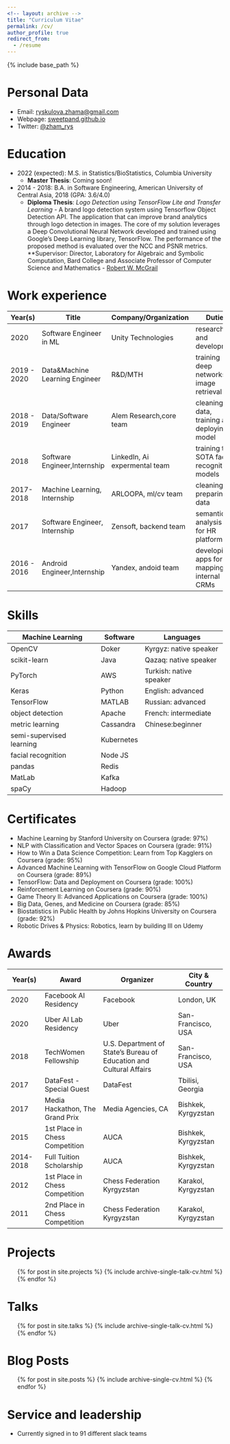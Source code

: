 ```yaml
---
<!-- layout: archive -->
title: "Curriculum Vitae"
permalink: /cv/
author_profile: true
redirect_from:
  - /resume
---
```


{% include base_path %}

Personal Data
======
* Email: [ryskulova.zhama@gmail.com](ryskulova.zhama@gmail.com)
* Webpage: [sweetpand.github.io](https://sweetpand.github.io/)
* Twitter: [@zham_rys](https://twitter.com/zham_rys)

Education
======
* 2022 (expected): M.S. in Statistics/BioStatistics, Columbia University
  * **Master Thesis**: Coming soon!
* 2014 - 2018: B.A. in Software Engineering, American University of Central Asia, 2018 (GPA: 3.6/4.0)
  * **Diploma Thesis**: _Logo Detection using TensorFlow Lite and Transfer Learning_ - A brand logo detection system using Tensorflow Object Detection API. The application that can improve brand analytics through logo detection in images. The core of my solution leverages a Deep Convolutional Neural Network developed and trained using Google’s Deep Learning library, TensorFlow. The performance of the proposed method is evaluated over the NCC and PSNR metrics.
  **Supervisor: Director, Laboratory for Algebraic and Symbolic Computation, Bard College and Associate Professor of Computer Science and Mathematics - [Robert W. McGrail](https://www.bard.edu/academics/faculty/details/?action=details&id=586)


Work experience
======

| Year(s)     | Title                           | Company/Organization              | Duties                                     |Locations           |
| ----------- | ------------------------------- | --------------------------        | -----                                      |---------------     |
| 2020        | Software Engineer in ML         | Unity Technologies                | research and development                   |Dublin, Ireland     |
| 2019 - 2020 | Data&Machine Learning Engineer  | R&D/MTH                           | training deep networks for image retrieval |Berlin, Germany     |
| 2018 - 2019 | Data/Software Engineer          | Alem Research,core team           | cleaning data, training and deploying model|Almaty, Qazaqstan   |
| 2018        | Software Engineer,Internship    | LinkedIn, Ai expermental team     | training the SOTA face recognition models  |Mountain View, USA  |
| 2017-2018   | Machine Learning, Internship    | ARLOOPA, ml/cv  team              | cleaning and preparing data                |Oslo, Norway        |
| 2017        | Software Engineer, Internship   | Zensoft, backend team             | semantic analysis API for HR platform      |Bishkek, Kyrgyzstan |
| 2016 - 2016 | Android Engineer,Internship     | Yandex, andoid team               | developing apps for mapping internal CRMs  |Saint Petersburg, RF| 


Skills
======
  
| Machine Learning         | Software | Languages               |
| ------------------------ | ---------| ----------------------- |
| OpenCV                   | Doker    | Kyrgyz: native speaker  |
| scikit-learn             | Java     | Qazaq: native speaker   |
| PyTorch                  | AWS      | Turkish: native speaker |
| Keras                    | Python   | English: advanced       |
| TensorFlow               | MATLAB   | Russian: advanced       |
| object detection         | Apache   | French: intermediate |
| metric learning          | Cassandra| Chinese:beginner         |
| semi-supervised learning | Kubernetes|                         |
| facial recognition       | Node JS   |                         |
| pandas                   | Redis     |                         |
| MatLab                   | Kafka     |                         |
| spaCy                    | Hadoop     |                         |


Certificates
======
* Machine Learning by Stanford University on Coursera (grade: 97%)
* NLP with Classification and Vector Spaces on Coursera (grade: 91%)
* How to Win a Data Science Competition: Learn from Top Kagglers on Coursera (grade: 95%)
* Advanced Machine Learning with TensorFlow on Google Cloud Platform on Coursera (grade: 89%)
* TensorFlow: Data and Deployment on Coursera (grade: 100%)
* Reinforcement Learning on Coursera (grade: 90%)
* Game Theory II: Advanced Applications on Coursera (grade: 100%)
* Big Data, Genes, and Medicine on Coursera (grade: 85%)
* Biostatistics in Public Health by Johns Hopkins University on Coursera (grade: 92%)
* Robotic Drives & Physics: Robotics, learn by building III on Udemy

Awards
======

| Year(s)     | Award                                       | Organizer            | City & Country      |
| ----------- | --------------------------------------------| -------------------- | ------------------- |
| 2020        | Facebook AI Residency                       | Facebook             | London, UK          |
| 2020        | Uber AI Lab Residency                       | Uber                 | San-Francisco, USA  |
| 2018        | TechWomen Fellowship                        | U.S. Department of State’s Bureau of Education and Cultural Affairs| San-Francisco, USA  |
| 2017        | DataFest - Special Guest                    | DataFest             | Tbilisi, Georgia    |
| 2017        | Media Hackathon, The Grand Prix             | Media Agencies, CA   | Bishkek, Kyrgyzstan    |
| 2015        | 1st Place in Chess Competition              | AUCA                 | Bishkek, Kyrgyzstan| 
| 2014- 2018  | Full Tuition Scholarship                    | AUCA                 | Bishkek, Kyrgyzstan     |
| 2012        | 1st Place in Chess Competition              | Chess Federation Kyrgyzstan | Karakol, Kyrgyzstan| 
| 2011        | 2nd Place in Chess Competition              | Chess Federation Kyrgyzstan | Karakol, Kyrgyzstan| 


  
  
Projects
======
  <ul>{% for post in site.projects %}
    {% include archive-single-talk-cv.html %}
  {% endfor %}</ul>

Talks
======
  <ul>{% for post in site.talks %}
    {% include archive-single-talk-cv.html %}
  {% endfor %}</ul>
  
Blog Posts
======
  <ul>{% for post in site.posts %}
    {% include archive-single-cv.html %}
  {% endfor %}</ul>
  
Service and leadership
======
* Currently signed in to 91 different slack teams
